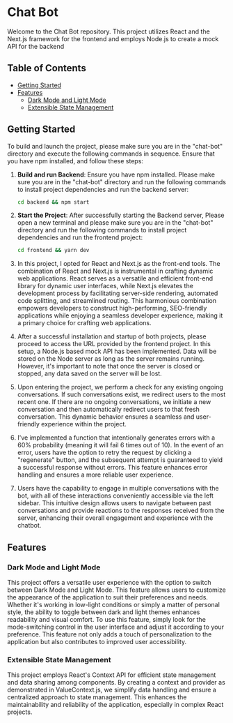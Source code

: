 # Chat Bot

Welcome to the Chat Bot repository. This project utilizes React and the Next.js framework for the frontend and employs Node.js to create a mock API for the backend

## Table of Contents

- [Getting Started](#getting-started)
- [Features](#features)
  - [Dark Mode and Light Mode](#dark-mode-and-light-mode)
  - [Extensible State Management](#extensible-state-management)
  <!-- - [Responsive Design](#responsive-design) -->
  <!-- - [Modular Architecture](#modular-architecture) -->

## Getting Started

To build and launch the project, please make sure you are in the "chat-bot" directory and execute the following commands in sequence. Ensure that you have npm installed, and follow these steps:

1. **Build and run Backend**: Ensure you have npm installed. Please make sure you are in the "chat-bot" directory and run the following commands to install project dependencies and run the backend server:

   ```bash
   cd backend && npm start
2. **Start the Project**: After successfully starting the Backend server, Please open a new terminal and please make sure you are in the "chat-bot" directory and run the following commands to install project dependencies and run the frontend project:

   ```bash
   cd frontend && yarn dev
4. In this project, I opted for React and Next.js as the front-end tools. The combination of React and Next.js is instrumental in crafting dynamic web applications. React serves as a versatile and efficient front-end library for dynamic user interfaces, while Next.js elevates the development process by facilitating server-side rendering, automated code splitting, and streamlined routing. This harmonious combination empowers developers to construct high-performing, SEO-friendly applications while enjoying a seamless developer experience, making it a primary choice for crafting web applications.
3. After a successful installation and startup of both projects, please proceed to access the URL provided by the frontend project. In this setup, a Node.js based mock API has been implemented. Data will be stored on the Node server as long as the server remains running. However, it's important to note that once the server is closed or stopped, any data saved on the server will be lost.
4. Upon entering the project, we perform a check for any existing ongoing conversations. If such conversations exist, we redirect users to the most recent one. If there are no ongoing conversations, we initiate a new conversation and then automatically redirect users to that fresh conversation. This dynamic behavior ensures a seamless and user-friendly experience within the project.
5. I've implemented a function that intentionally generates errors with a 60% probability (meaning it will fail 6 times out of 10). In the event of an error, users have the option to retry the request by clicking a "regenerate" button, and the subsequent attempt is guaranteed to yield a successful response without errors. This feature enhances error handling and ensures a more reliable user experience.
6. Users have the capability to engage in multiple conversations with the bot, with all of these interactions conveniently accessible via the left sidebar. This intuitive design allows users to navigate between past conversations and provide reactions to the responses received from the server, enhancing their overall engagement and experience with the chatbot.
## Features

### Dark Mode and Light Mode
This project offers a versatile user experience with the option to switch between Dark Mode and Light Mode. This feature allows users to customize the appearance of the application to suit their preferences and needs. Whether it's working in low-light conditions or simply a matter of personal style, the ability to toggle between dark and light themes enhances readability and visual comfort. To use this feature, simply look for the mode-switching control in the user interface and adjust it according to your preference. This feature not only adds a touch of personalization to the application but also contributes to improved user accessibility.

### Extensible State Management
This project employs React's Context API for efficient state management and data sharing among components. By creating a context and provider as demonstrated in ValueContext.js, we simplify data handling and ensure a centralized approach to state management. This enhances the maintainability and reliability of the application, especially in complex React projects.

<!-- ### Responsive Design
This project is designed to adapt to various devices and screen sizes. I've used media queries to provide a seamless experience across desktops, tablets, and smartphones. -->

<!-- ### Modular Architecture
To enhance code maintainability and readability, I've adopted a modular approach. The project leverages Redux to extract state management logic from React components, promoting clean and organized code. -->
